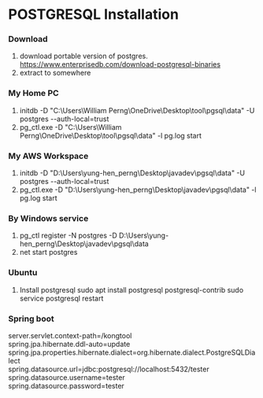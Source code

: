 # POSTGRESQL Installation

### Download
1. download portable version of postgres.  https://www.enterprisedb.com/download-postgresql-binaries
2. extract to somewhere
### My Home PC
1. initdb -D "C:\Users\William Perng\OneDrive\Desktop\tool\pgsql\data" -U postgres --auth-local=trust
2. pg_ctl.exe -D "C:\Users\William Perng\OneDrive\Desktop\tool\pgsql\data" -l pg.log start
### My AWS Workspace
1. initdb -D "D:\Users\yung-hen_perng\Desktop\javadev\pgsql\data" -U postgres --auth-local=trust
2. pg_ctl.exe -D "D:\Users\yung-hen_perng\Desktop\javadev\pgsql\data" -l pg.log start
### By Windows service
1. pg_ctl register -N postgres -D D:\Users\yung-hen_perng\Desktop\javadev\pgsql\data
2. net start postgres
### Ubuntu
1. Install postgresql
  sudo apt install postgresql postgresql-contrib
	sudo service postgresql restart
### Spring boot
server.servlet.context-path=/kongtool<br/>
spring.jpa.hibernate.ddl-auto=update<br/>
spring.jpa.properties.hibernate.dialect=org.hibernate.dialect.PostgreSQLDialect<br/>
spring.datasource.url=jdbc:postgresql://localhost:5432/tester<br/>
spring.datasource.username=tester<br/>
spring.datasource.password=tester<br/>
